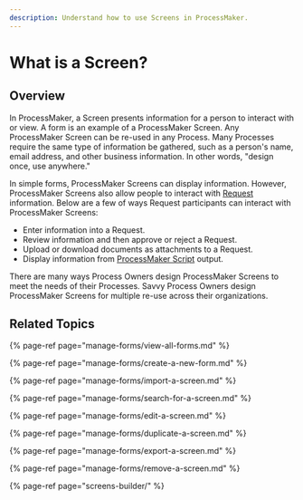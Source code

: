 ```yaml
---
description: Understand how to use Screens in ProcessMaker.
---
```


# What is a Screen?

## Overview

In ProcessMaker, a Screen presents information for a person to interact with or view. A form is an example of a ProcessMaker Screen. Any ProcessMaker Screen can be re-used in any Process. Many Processes require the same type of information be gathered, such as a person's name, email address, and other business information. In other words, "design once, use anywhere."

In simple forms, ProcessMaker Screens can display information. However, ProcessMaker Screens also allow people to interact with [Request](../../using-processmaker/requests/what-is-a-request.md) information. Below are a few of ways Request participants can interact with ProcessMaker Screens:

* Enter information into a Request.
* Review information and then approve or reject a Request.
* Upload or download documents as attachments to a Request.
* Display information from [ProcessMaker Script](../scripts/what-is-a-script.md) output.

There are many ways Process Owners design ProcessMaker Screens to meet the needs of their Processes. Savvy Process Owners design ProcessMaker Screens for multiple re-use across their organizations.

## Related Topics

{% page-ref page="manage-forms/view-all-forms.md" %}

{% page-ref page="manage-forms/create-a-new-form.md" %}

{% page-ref page="manage-forms/import-a-screen.md" %}

{% page-ref page="manage-forms/search-for-a-screen.md" %}

{% page-ref page="manage-forms/edit-a-screen.md" %}

{% page-ref page="manage-forms/duplicate-a-screen.md" %}

{% page-ref page="manage-forms/export-a-screen.md" %}

{% page-ref page="manage-forms/remove-a-screen.md" %}

{% page-ref page="screens-builder/" %}


